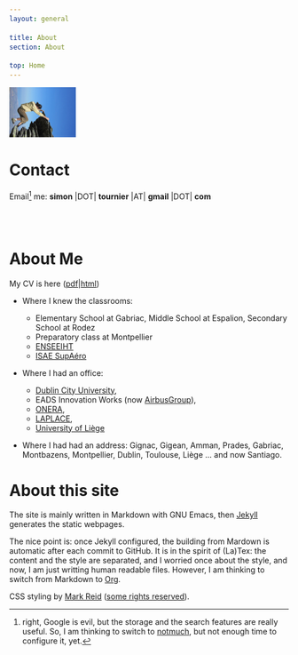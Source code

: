 ```yaml
---
layout: general

title: About
section: About

top: Home
---
```


<img class='inset right' src='/images/climb.jpg' title='simon'
alt='simon with long hair' width='120px' />

Contact
=======

Email[^1] me: **simon** |DOT| **tournier** |AT| **gmail** |DOT| **com**


[^1]: right, Google is evil, but the storage and the search features are really useful. So, I am thinking to switch to [notmuch](https://notmuchmail.org), but not enough time to configure it, yet.


<br><br>


About Me
========

My CV is here ([pdf][cvpdf]\|[html][cvhtml])

 + Where I knew the classrooms:
   - Elementary School at Gabriac, Middle School at Espalion, Secondary School at Rodez
   - Preparatory class at Montpellier
   - [ENSEEIHT][]
   - [ISAE SupAéro][isae]

 + Where I had an office:
   - [Dublin City University][dcu],
   - EADS Innovation Works (now [AirbusGroup][]),
   - [ONERA][],
   - [LAPLACE][],
   - [University of Liège][montef]

 + Where I had had an address:
Gignac,
Gigean,
Amman,
Prades,
Gabriac,
Montbazens,
Montpellier,
Dublin,
Toulouse,
Liège ...
and
now Santiago.


[cvpdf]: /about/CV_tournier.pdf
[cvhtml]: /about/CV.html

[ENSEEIHT]: http://www.enseeiht.fr
[isae]: http://www.isae.fr

[dcu]: http://www.eeng.dcu.ie/~opticlab/home.html
[AirbusGroup]: http://www.airbusgroup.com/int/en.html
[ONERA]: http://www.onera.fr/en/demr?destination=node/780
[LAPLACE]: http://www.laplace.univ-tlse.fr/groupes-de-recherche/groupe-de-recherche-en-375/
[montef]: http://www.montefiore.ulg.ac.be


About this site
===============

The site is mainly written in Markdown with GNU Emacs,
then [Jekyll][] generates the static webpages.

The nice point is: once Jekyll configured,
the building from Mardown is automatic after each commit to GitHub.
It is in the spirit of (La)Tex:
the content and the style are separated,
and I worried once about the style,
and now, I am just writting human readable files.
However, I am thinking to switch from Markdown to [Org][].


CSS styling by [Mark Reid][reid]
([some rights reserved][cc]).


[Jekyll]: https://jekyllrb.com/
[Org]: http://orgmode.org/

[reid]: http://mark.reid.name/info/site.html
[cc]: http://creativecommons.org/licenses/by-nc-sa/3.0/
